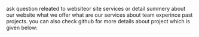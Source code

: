 ask question releated to websiteor site services or detail summery about our website what we offer what are our services about team experince past projects.
you can also check github for more details about project which is given below:
